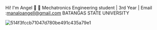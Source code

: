 Hi! I'm Angel 👋
🔭 Mechatronics Engineering student | 3rd Year |
Email :manaloangell@gmail.com
BATANGAS STATE UNIVERSITY

![514f3fccb71047d780be491c435a79e1](https://github.com/manaloanghell/manaloanghell/assets/157549014/e2ab85a8-7374-4997-b139-e97fba086db3)


